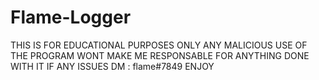 # Flame-Logger
THIS IS FOR EDUCATIONAL PURPOSES ONLY ANY MALICIOUS USE OF THE PROGRAM WONT MAKE ME RESPONSABLE FOR ANYTHING DONE WITH IT
IF ANY ISSUES DM : flame#7849
ENJOY

